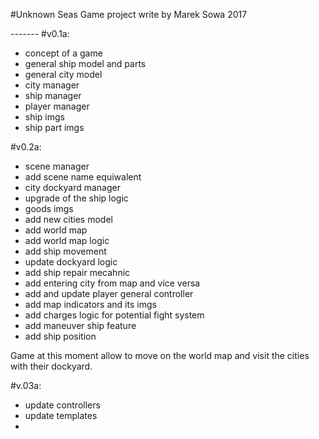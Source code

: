 #Unknown Seas 
Game project write by Marek Sowa 2017

*-*-*-*-*-*-*-*
#v0.1a:
 - concept of a game
 - general ship model and parts
 - general city model
 - city manager
 - ship manager
 - player manager
 - ship imgs
 - ship part imgs
 
 #v0.2a:
 - scene manager 
 - add scene name equiwalent
 - city dockyard manager
 - upgrade of the ship logic
 - goods imgs
 - add new cities model
 - add world map
 - add world map logic
 - add ship movement
 - update dockyard logic
 - add ship repair mecahnic
 - add entering city from map and vice versa
 - add and update player general controller
 - add map indicators and its imgs
 - add charges logic for potential fight system
 - add maneuver ship feature 
 - add ship position
 
 Game at this moment allow to move on the world map and visit the cities with their dockyard.
 
 #v.03a:
 - update controllers
 - update templates
 - 